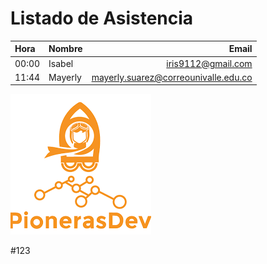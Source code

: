 # Listado de Asistencia

 Hora |  Nombre | Email
:---- | ----- | ---: |
00:00 | Isabel | iris9112@gmail.com
11:44 | Mayerly | mayerly.suarez@correounivalle.edu.co


![Probando123](/Images/pioneras.png)

#123
